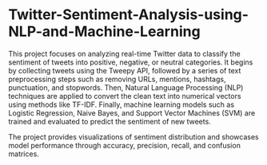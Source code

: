 # Twitter-Sentiment-Analysis-using-NLP-and-Machine-Learning
This project focuses on analyzing real-time Twitter data to classify the sentiment of tweets into positive, negative, or neutral categories. It begins by collecting tweets using the Tweepy API, followed by a series of text preprocessing steps such as removing URLs, mentions, hashtags, punctuation, and stopwords. Then, Natural Language Processing (NLP) techniques are applied to convert the clean text into numerical vectors using methods like TF-IDF. Finally, machine learning models such as Logistic Regression, Naive Bayes, and Support Vector Machines (SVM) are trained and evaluated to predict the sentiment of new tweets.

The project provides visualizations of sentiment distribution and showcases model performance through accuracy, precision, recall, and confusion matrices. 
